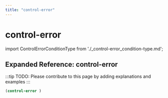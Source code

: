 ```yaml
---
title: "control-error"
---
```


# control-error

import ControlErrorConditionType from './_control-error_condition-type.md';

<ControlErrorConditionType />

## Expanded Reference: control-error

:::tip
TODO: Please contribute to this page by adding explanations and examples
:::

```lisp
(control-error )
```
